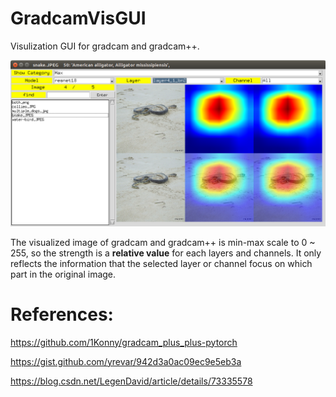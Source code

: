 # GradcamVisGUI
Visulization GUI for gradcam and gradcam++.

![alt tag](./demo/GradcamVisGUI.png)

The visualized image of gradcam and gradcam++ is min-max scale to 0 ~ 255, so the strength is a **relative value** for each layers and channels. 
It only reflects the information that the selected layer or channel focus on which part in the original image.


# References:

https://github.com/1Konny/gradcam_plus_plus-pytorch

https://gist.github.com/yrevar/942d3a0ac09ec9e5eb3a

https://blog.csdn.net/LegenDavid/article/details/73335578
